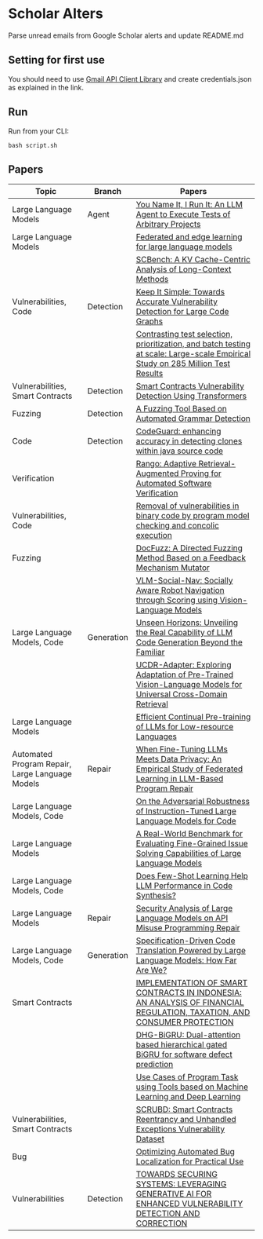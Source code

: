 # Scholar Alters
Parse unread emails from Google Scholar alerts and update README.md

## Setting for first use
You should need to use [Gmail API Client Library](https://developers.google.com/gmail/api/quickstart/python) and create
credentials.json as explained in the link.

## Run
Run from your CLI:
```
bash script.sh
```
## Papers

| Topic | Branch | Papers |
| --- | --- | --- |
| Large Language Models | Agent | [You Name It, I Run It: An LLM Agent to Execute Tests of Arbitrary Projects](https://scholar.google.com/scholar_url?url=https://arxiv.org/pdf/2412.10133&hl=en&sa=X&d=1170707574665547589&ei=4MRjZ8_VNsyR6rQPldyj2A8&scisig=AFWwaeaTW2TvcJxE_ZwfGIVJZ-1u&oi=scholaralrt&hist=apJ4fD8AAAAJ:11631047573362457156:AFWwaeYhbBKL65h4pzyKCNru3s-R&html=&pos=0&folt=rel) |
| Large Language Models |  | [Federated and edge learning for large language models](https://scholar.google.com/scholar_url?url=https://www.sciencedirect.com/science/article/pii/S1566253524006183&hl=en&sa=X&d=2755678885388654727&ei=4MRjZ-WMNcq8y9YP4vOwgQU&scisig=AFWwaeYX303qSoDv_QVBqUdIfOcB&oi=scholaralrt&hist=apJ4fD8AAAAJ:11486195984023826531:AFWwaebYo-fw1j0PJswL-CdomZqY&html=&pos=0&folt=cit) |
|  |  | [SCBench: A KV Cache-Centric Analysis of Long-Context Methods](https://scholar.google.com/scholar_url?url=https://arxiv.org/pdf/2412.10319&hl=en&sa=X&d=11677765622275373044&ei=4cRjZ8QkgJfqtA_g-eGxCw&scisig=AFWwaebOcnPku5vy199TS8KcPFRS&oi=scholaralrt&hist=apJ4fD8AAAAJ:16237994392044955269:AFWwaebaLgrVcMkfKx1Gjt1mqPQn&html=&pos=1&folt=cit) |
| Vulnerabilities, Code | Detection | [Keep It Simple: Towards Accurate Vulnerability Detection for Large Code Graphs](https://scholar.google.com/scholar_url?url=https://arxiv.org/pdf/2412.10164&hl=en&sa=X&d=5465155289310908&ei=4MRjZ4r4OcKM6rQPsMbTwQ0&scisig=AFWwaebzlqKsrQzWMxc6cTasSRVZ&oi=scholaralrt&hist=apJ4fD8AAAAJ:15725322226479601129:AFWwaeYp-8wbw5OHTjoCHLP43E0V&html=&pos=0&folt=rel) |
|  |  | [Contrasting test selection, prioritization, and batch testing at scale: Large-scale Empirical Study on 285 Million Test Results](https://scholar.google.com/scholar_url?url=https://link.springer.com/article/10.1007/s10664-024-10589-8&hl=en&sa=X&d=15180587045655467039&ei=4MRjZ4r4OcKM6rQPsMbTwQ0&scisig=AFWwaeb6UXVyQttUvRyQQj2ZxxSf&oi=scholaralrt&hist=apJ4fD8AAAAJ:15725322226479601129:AFWwaeYp-8wbw5OHTjoCHLP43E0V&html=&pos=1&folt=rel) |
| Vulnerabilities, Smart Contracts | Detection | [Smart Contracts Vulnerability Detection Using Transformers](https://scholar.google.com/scholar_url?url=https://link.springer.com/chapter/10.1007/978-981-96-0576-7_12&hl=en&sa=X&d=8307297548803241764&ei=4MRjZ4r4OcKM6rQPsMbTwQ0&scisig=AFWwaeaDHEFn0R_IHw48w_cWVWkG&oi=scholaralrt&hist=apJ4fD8AAAAJ:15725322226479601129:AFWwaeYp-8wbw5OHTjoCHLP43E0V&html=&pos=2&folt=rel) |
| Fuzzing | Detection | [A Fuzzing Tool Based on Automated Grammar Detection](https://scholar.google.com/scholar_url?url=https://www.mdpi.com/2674-113X/3/4/28&hl=vi&sa=X&d=7576153729760211567&ei=4MRjZ6e8OIWU6rQP-5nyyQY&scisig=AFWwaebl5E9V6D1xHHsBvmKyJdcp&oi=scholaralrt&hist=apJ4fD8AAAAJ:13534924455939102554:AFWwaeZN-y-gtbFtywJ0Xio3nYxl&html=&pos=0&folt=cit) |
| Code | Detection | [CodeGuard: enhancing accuracy in detecting clones within java source code](https://scholar.google.com/scholar_url?url=https://www.frontiersin.org/journals/computer-science/articles/10.3389/fcomp.2024.1455860/pdf&hl=vi&sa=X&d=17366828064374824369&ei=4MRjZ6e8OIWU6rQP-5nyyQY&scisig=AFWwaeasSSIzu4qtxcxaplcd96bO&oi=scholaralrt&hist=apJ4fD8AAAAJ:13534924455939102554:AFWwaeZN-y-gtbFtywJ0Xio3nYxl&html=&pos=1&folt=cit) |
| Verification |  | [Rango: Adaptive Retrieval-Augmented Proving for Automated Software Verification](https://scholar.google.com/scholar_url?url=https://people.cs.umass.edu/~brun/pubs/pubs/Thompson25icse.pdf&hl=en&sa=X&d=10567233554622630675&ei=4MRjZ-6dLICX6rQP4PnhsQs&scisig=AFWwaeYoV_sci_W1I-G5ExOTqDk1&oi=scholaralrt&hist=apJ4fD8AAAAJ:5778505219825515303:AFWwaeaDDOggOneW-z6K3HLjAzuP&html=&pos=0&folt=cit) |
| Vulnerabilities, Code |  | [Removal of vulnerabilities in binary code by program model checking and concolic execution](https://scholar.google.com/scholar_url?url=https://repositorio.ulisboa.pt/bitstream/10400.5/95544/1/TM_Lu%25C3%25ADs_Ferreirinha.pdf&hl=en&sa=X&d=15979499893240684817&ei=4MRjZ-6dLICX6rQP4PnhsQs&scisig=AFWwaeYg-IayXbyEFize9y0cm8Dl&oi=scholaralrt&hist=apJ4fD8AAAAJ:5778505219825515303:AFWwaeaDDOggOneW-z6K3HLjAzuP&html=&pos=3&folt=cit) |
| Fuzzing |  | [DocFuzz: A Directed Fuzzing Method Based on a Feedback Mechanism Mutator](https://scholar.google.com/scholar_url?url=https://onlinelibrary.wiley.com/doi/pdf/10.1155/int/7931792&hl=en&sa=X&d=18402175620525564046&ei=4MRjZ4mHMvaT6rQP_ruH8AE&scisig=AFWwaeYGh5JpZg6Tuqlpicp7ao4N&oi=scholaralrt&hist=apJ4fD8AAAAJ:11137134570824175991:AFWwaeZJgvZkFmSwNlRigHvrI7d8&html=&pos=0&folt=rel) |
|  |  | [VLM-Social-Nav: Socially Aware Robot Navigation through Scoring using Vision-Language Models](https://scholar.google.com/scholar_url?url=https://ieeexplore.ieee.org/abstract/document/10777573/&hl=en&sa=X&d=14197228549111030001&ei=4MRjZ6uWKaaay9YPqpXKyAo&scisig=AFWwaeYUijE-uMrIAOJNRhYPMm0h&oi=scholaralrt&hist=apJ4fD8AAAAJ:3096313017463695374:AFWwaeb8R4GEV1B4xk_Cz2b6H7gj&html=&pos=0&folt=rel) |
| Large Language Models, Code | Generation | [Unseen Horizons: Unveiling the Real Capability of LLM Code Generation Beyond the Familiar](https://scholar.google.com/scholar_url?url=https://arxiv.org/pdf/2412.08109&hl=en&sa=X&d=11512846193782343868&ei=4MRjZ6uWKaaay9YPqpXKyAo&scisig=AFWwaeYPeMKWnyBvYkc2Hd5-_age&oi=scholaralrt&hist=apJ4fD8AAAAJ:3096313017463695374:AFWwaeb8R4GEV1B4xk_Cz2b6H7gj&html=&pos=1&folt=rel) |
|  |  | [UCDR-Adapter: Exploring Adaptation of Pre-Trained Vision-Language Models for Universal Cross-Domain Retrieval](https://scholar.google.com/scholar_url?url=https://www.researchgate.net/profile/Zhi-Qi-Cheng/publication/387029853_UCDR-Adapter_Exploring_Adaptation_of_Pre-Trained_Vision-Language_Models_for_Universal_Cross-Domain_Retrieval/links/675d12dada24c8537c6eb421/UCDR-Adapter-Exploring-Adaptation-of-Pre-Trained-Vision-Language-Models-for-Universal-Cross-Domain-Retrieval.pdf&hl=en&sa=X&d=9863363437938000177&ei=4MRjZ6uWKaaay9YPqpXKyAo&scisig=AFWwaebn4JFBGwUHtbR3Eo76GT4y&oi=scholaralrt&hist=apJ4fD8AAAAJ:3096313017463695374:AFWwaeb8R4GEV1B4xk_Cz2b6H7gj&html=&pos=2&folt=rel) |
| Large Language Models |  | [Efficient Continual Pre-training of LLMs for Low-resource Languages](https://scholar.google.com/scholar_url?url=https://arxiv.org/pdf/2412.10244&hl=en&sa=X&d=15890294946106082194&ei=4MRjZ6uWKaaay9YPqpXKyAo&scisig=AFWwaeb1c34olfmarT5Noc1Zfi-b&oi=scholaralrt&hist=apJ4fD8AAAAJ:3096313017463695374:AFWwaeb8R4GEV1B4xk_Cz2b6H7gj&html=&pos=3&folt=rel) |
| Automated Program Repair, Large Language Models | Repair | [When Fine-Tuning LLMs Meets Data Privacy: An Empirical Study of Federated Learning in LLM-Based Program Repair](https://scholar.google.com/scholar_url?url=https://arxiv.org/pdf/2412.01072&hl=en&sa=X&d=14458375714411175156&ei=4MRjZ6uWKaaay9YPqpXKyAo&scisig=AFWwaeYxDA3D17zdblTmBFjnmlOL&oi=scholaralrt&hist=apJ4fD8AAAAJ:3096313017463695374:AFWwaeb8R4GEV1B4xk_Cz2b6H7gj&html=&pos=4&folt=rel) |
| Large Language Models, Code |  | [On the Adversarial Robustness of Instruction-Tuned Large Language Models for Code](https://scholar.google.com/scholar_url?url=https://arxiv.org/pdf/2411.19508&hl=en&sa=X&d=11437267188537543815&ei=4MRjZ6uWKaaay9YPqpXKyAo&scisig=AFWwaeZEQUlB1X3h6khTP49R2C0J&oi=scholaralrt&hist=apJ4fD8AAAAJ:3096313017463695374:AFWwaeb8R4GEV1B4xk_Cz2b6H7gj&html=&pos=5&folt=rel) |
| Large Language Models |  | [A Real-World Benchmark for Evaluating Fine-Grained Issue Solving Capabilities of Large Language Models](https://scholar.google.com/scholar_url?url=https://arxiv.org/pdf/2411.18019&hl=en&sa=X&d=4352491182159614224&ei=4MRjZ6uWKaaay9YPqpXKyAo&scisig=AFWwaeajis6B2m-ezIyoVpu1d79V&oi=scholaralrt&hist=apJ4fD8AAAAJ:3096313017463695374:AFWwaeb8R4GEV1B4xk_Cz2b6H7gj&html=&pos=6&folt=rel) |
| Large Language Models, Code |  | [Does Few-Shot Learning Help LLM Performance in Code Synthesis?](https://scholar.google.com/scholar_url?url=https://arxiv.org/pdf/2412.02906&hl=en&sa=X&d=13432439871495411940&ei=4MRjZ6uWKaaay9YPqpXKyAo&scisig=AFWwaeaLCeMvAABjsAGUe3Ec-nPn&oi=scholaralrt&hist=apJ4fD8AAAAJ:3096313017463695374:AFWwaeb8R4GEV1B4xk_Cz2b6H7gj&html=&pos=7&folt=rel) |
| Large Language Models | Repair | [Security Analysis of Large Language Models on API Misuse Programming Repair](https://scholar.google.com/scholar_url?url=https://onlinelibrary.wiley.com/doi/full/10.1155/2024/7135765&hl=en&sa=X&d=421417855942933890&ei=4MRjZ6uWKaaay9YPqpXKyAo&scisig=AFWwaebv6buKrr_w4TlVXUFfUyWv&oi=scholaralrt&hist=apJ4fD8AAAAJ:3096313017463695374:AFWwaeb8R4GEV1B4xk_Cz2b6H7gj&html=&pos=8&folt=rel) |
| Large Language Models, Code | Generation | [Specification-Driven Code Translation Powered by Large Language Models: How Far Are We?](https://scholar.google.com/scholar_url?url=https://arxiv.org/pdf/2412.04590&hl=en&sa=X&d=13967159843021823275&ei=4MRjZ6uWKaaay9YPqpXKyAo&scisig=AFWwaeawqUzhyDHHliR3mIVgb1pt&oi=scholaralrt&hist=apJ4fD8AAAAJ:3096313017463695374:AFWwaeb8R4GEV1B4xk_Cz2b6H7gj&html=&pos=9&folt=rel) |
| Smart Contracts |  | [IMPLEMENTATION OF SMART CONTRACTS IN INDONESIA: AN ANALYSIS OF FINANCIAL REGULATION, TAXATION, AND CONSUMER PROTECTION](https://scholar.google.com/scholar_url?url=https://www.ejurnal.warmadewa.ac.id/index.php/notariil/article/download/10775/6166&hl=en&sa=X&d=14584075008860471307&ei=4MRjZ5rOMJXMy9YPy72wsQc&scisig=AFWwaean6KAzeZo15kpv4FkDRgO7&oi=scholaralrt&hist=apJ4fD8AAAAJ:10695555881282652625:AFWwaeakbu5Ta3HmdjfVean1AXL4&html=&pos=0&folt=cit) |
|  |  | [DHG-BiGRU: Dual-attention based hierarchical gated BiGRU for software defect prediction](https://scholar.google.com/scholar_url?url=https://www.sciencedirect.com/science/article/pii/S0950584924002519&hl=vi&sa=X&d=2661616440335509008&ei=4MRjZ6PUM57Iy9YPnNORoQ4&scisig=AFWwaea2x3me9T7cg7Gz-sJ3vnqB&oi=scholaralrt&hist=apJ4fD8AAAAJ:11355862984917483435:AFWwaeZvT_NNWQMu4_zZrEW644gW&html=&pos=1&folt=rel) |
|  |  | [Use Cases of Program Task using Tools based on Machine Learning and Deep Learning](https://scholar.google.com/scholar_url?url=https://koreascience.kr/article/JAKO202435143298453.pdf&hl=vi&sa=X&d=12796448041993794203&ei=4MRjZ6PUM57Iy9YPnNORoQ4&scisig=AFWwaeZyqICccySpzWkCNpia1j-5&oi=scholaralrt&hist=apJ4fD8AAAAJ:11355862984917483435:AFWwaeZvT_NNWQMu4_zZrEW644gW&html=&pos=2&folt=rel) |
| Vulnerabilities, Smart Contracts |  | [SCRUBD: Smart Contracts Reentrancy and Unhandled Exceptions Vulnerability Dataset](https://scholar.google.com/scholar_url?url=https://arxiv.org/pdf/2412.09935&hl=vi&sa=X&d=12697306069839631105&ei=4MRjZ8eCPL6_y9YPh6qwgQU&scisig=AFWwaeZk76qQdgXA8o7V6SZy_yrL&oi=scholaralrt&hist=apJ4fD8AAAAJ:16065687014273664109:AFWwaeYpvD7V4gPm0ywHhNT6YvSk&html=&pos=0&folt=rel) |
| Bug |  | [Optimizing Automated Bug Localization for Practical Use](https://scholar.google.com/scholar_url?url=https://uwspace.uwaterloo.ca/items/55b444de-1a3a-4523-8617-48934e0fa670&hl=vi&sa=X&d=15574930649010914233&ei=4MRjZ8eCPL6_y9YPh6qwgQU&scisig=AFWwaeY-w7d7UgsN1jvZtN9_Ds7g&oi=scholaralrt&hist=apJ4fD8AAAAJ:16065687014273664109:AFWwaeYpvD7V4gPm0ywHhNT6YvSk&html=&pos=1&folt=rel) |
| Vulnerabilities | Detection | [TOWARDS SECURING SYSTEMS: LEVERAGING GENERATIVE AI FOR ENHANCED VULNERABILITY DETECTION AND CORRECTION](https://scholar.google.com/scholar_url?url=https://ilmaan.pythonanywhere.com/media2/Ilmaan_Thesis_9.pdf&hl=en&sa=X&d=13884027565872540734&ei=4MRjZ9HlKoqay9YP7tS9WQ&scisig=AFWwaeZYSDq766jORLSuG6sNnyOp&oi=scholaralrt&hist=apJ4fD8AAAAJ:4465730527138788254:AFWwaebhnVuF-27TSh32-dm_KGTR&html=&pos=0&folt=cit) |
